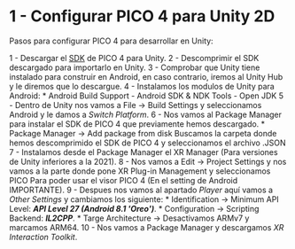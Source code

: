 # 1 - Configurar PICO 4 para Unity 2D

Pasos para configurar PICO 4 para desarrollar en Unity:

 1 - Descargar el [SDK](https://developer-global.pico-interactive.com/sdk?deviceId=1&platformId=1&itemId=12) de PICO 4 para Unity.
 2 - Descomprimir el SDK descargado para importarlo en Unity.
 3 - Comprobar que Unity tiene instalado para construir en Android, en caso contrario, iremos al Unity Hub y le diremos que lo descargue.
 4 - Instalamos los modulos de Unity para Android:
     * Android Build Support
         - Android SDK & NDK Tools
         - Open JDK
 5 - Dentro de Unity nos vamos a File -> Build Settings y seleccionamos Android y le damos a *Switch Platform*.
 6 - Nos vamos al Package Manager para instalar el SDK de PICO 4 que previamente hemos descargado.
     * Package Manager -> Add package from disk
     Buscamos la carpeta donde hemos descomprimido el SDK de PICO 4 y seleccionamos el archivo .JSON
 7 - Instalamos desde el Package Manager el XR Manager (Para versiones de Unity inferiores a la 2021).
 8 - Nos vamos a Edit -> Project Settings y nos vamos a la parte donde pone XR Plug-in Management y seleccionamos PICO Para poder usar el visor PICO 4 (En el setting de Android IMPORTANTE).
 9 - Despues nos vamos al apartado *Player* aquí vamos a *Other Settings* y cambiamos los siguiente:
     * Identification -> Minimum API Level: **_API Level 27 (Android 8.1 'Oreo')_**.
     * Configuration -> Scripting Backend: **_IL2CPP_**.
     * Targe Architecture -> Desactivamos ARMv7 y marcamos ARM64.
 10 - Nos vamos a Package Manager y descargamos *XR Interaction Toolkit*.